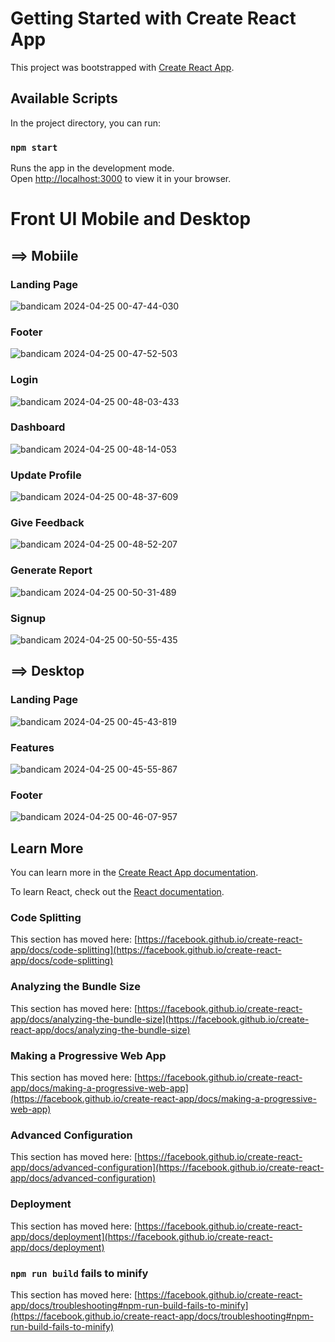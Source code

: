 # Getting Started with Create React App

This project was bootstrapped with [Create React App](https://github.com/facebook/create-react-app).

## Available Scripts

In the project directory, you can run:

### `npm start`

Runs the app in the development mode.\
Open [http://localhost:3000](http://localhost:3000) to view it in your browser.

# Front UI Mobile and Desktop
## ==> Mobiile
### Landing Page
![bandicam 2024-04-25 00-47-44-030](https://github.com/engrshoaibh/NeuroInsight-AI/assets/165199701/baaf3e60-1b46-44da-9b34-6b5787100655)
### Footer
![bandicam 2024-04-25 00-47-52-503](https://github.com/engrshoaibh/NeuroInsight-AI/assets/165199701/9630fcb3-ec59-4ca5-b672-c6b151d13f32)
### Login
![bandicam 2024-04-25 00-48-03-433](https://github.com/engrshoaibh/NeuroInsight-AI/assets/165199701/a537618c-bf10-4d4f-aa6b-990ee4403154)
### Dashboard
![bandicam 2024-04-25 00-48-14-053](https://github.com/engrshoaibh/NeuroInsight-AI/assets/165199701/4f79570e-6f21-4604-b9bb-6ee8db707229)
### Update Profile
![bandicam 2024-04-25 00-48-37-609](https://github.com/engrshoaibh/NeuroInsight-AI/assets/165199701/86d7ba3f-59ee-47f9-b036-fcc4cb975a0c)
### Give Feedback
![bandicam 2024-04-25 00-48-52-207](https://github.com/engrshoaibh/NeuroInsight-AI/assets/165199701/37780a23-5535-49ff-abaa-53a23b45275d)
### Generate Report
![bandicam 2024-04-25 00-50-31-489](https://github.com/engrshoaibh/NeuroInsight-AI/assets/165199701/ec24935f-b8df-4c15-a1fa-735fc5d12ba4)
### Signup
![bandicam 2024-04-25 00-50-55-435](https://github.com/engrshoaibh/NeuroInsight-AI/assets/165199701/34a09d9a-7247-435d-90f0-e0cbd25c197f)

## ==> Desktop
### Landing Page
![bandicam 2024-04-25 00-45-43-819](https://github.com/engrshoaibh/NeuroInsight-AI/assets/165199701/bd85ef15-b275-43f8-81ba-6cfeb7b47d6a)
### Features
![bandicam 2024-04-25 00-45-55-867](https://github.com/engrshoaibh/NeuroInsight-AI/assets/165199701/05465248-5724-4dc5-8029-02d5f43e5b7c)
### Footer
![bandicam 2024-04-25 00-46-07-957](https://github.com/engrshoaibh/NeuroInsight-AI/assets/165199701/8831b42c-c6d3-46ef-9054-83759832bf1b)

## Learn More

You can learn more in the [Create React App documentation](https://facebook.github.io/create-react-app/docs/getting-started).

To learn React, check out the [React documentation](https://reactjs.org/).

### Code Splitting

This section has moved here: [https://facebook.github.io/create-react-app/docs/code-splitting](https://facebook.github.io/create-react-app/docs/code-splitting)

### Analyzing the Bundle Size

This section has moved here: [https://facebook.github.io/create-react-app/docs/analyzing-the-bundle-size](https://facebook.github.io/create-react-app/docs/analyzing-the-bundle-size)

### Making a Progressive Web App

This section has moved here: [https://facebook.github.io/create-react-app/docs/making-a-progressive-web-app](https://facebook.github.io/create-react-app/docs/making-a-progressive-web-app)

### Advanced Configuration

This section has moved here: [https://facebook.github.io/create-react-app/docs/advanced-configuration](https://facebook.github.io/create-react-app/docs/advanced-configuration)

### Deployment

This section has moved here: [https://facebook.github.io/create-react-app/docs/deployment](https://facebook.github.io/create-react-app/docs/deployment)

### `npm run build` fails to minify

This section has moved here: [https://facebook.github.io/create-react-app/docs/troubleshooting#npm-run-build-fails-to-minify](https://facebook.github.io/create-react-app/docs/troubleshooting#npm-run-build-fails-to-minify)
